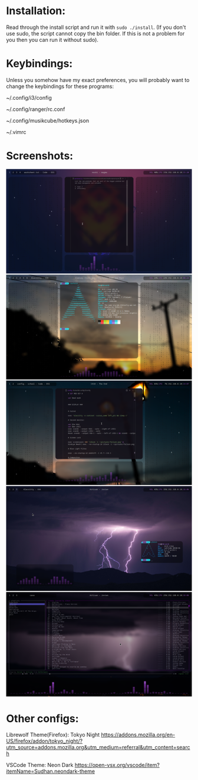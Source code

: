 # Installation:
Read through the install script and run it with `sudo ./install`. (If you don't use sudo, the script cannot copy the bin folder. If this is not a problem for you then you can run it without sudo). 

# Keybindings:
Unless you somehow have my exact preferences, you will probably want to change the keybindings for these programs: 

~/.config/i3/config

~/.config/ranger/rc.conf

~/.config/musikcube/hotkeys.json

~/.vimrc

# Screenshots:
![screenshot](./screens/screen1.png)
![screenshot](./screens/screen2.png)
![screenshot](./screens/screen3.png)
![screenshot](./screens/screen4.png)
![screenshot](./screens/screen5.png)

# Other configs:
Librewolf Theme(Firefox): Tokyo Night https://addons.mozilla.org/en-US/firefox/addon/tokyo_night/?utm_source=addons.mozilla.org&utm_medium=referral&utm_content=search

VSCode Theme: Neon Dark https://open-vsx.org/vscode/item?itemName=Sudhan.neondark-theme